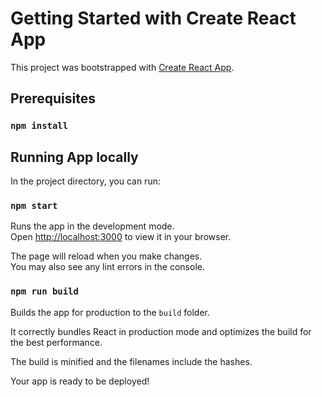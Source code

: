# Getting Started with Create React App

This project was bootstrapped with [Create React App](https://github.com/facebook/create-react-app).

## Prerequisites

### `npm install`

## Running App locally

In the project directory, you can run:

### `npm start`

Runs the app in the development mode.\
Open [http://localhost:3000](http://localhost:3000) to view it in your browser.

The page will reload when you make changes.\
You may also see any lint errors in the console.

### `npm run build`

Builds the app for production to the `build` folder.

It correctly bundles React in production mode and optimizes the build for the best performance.

The build is minified and the filenames include the hashes.

Your app is ready to be deployed!


[//]: # (AUTO Generated doc)

[//]: # (## Available Scripts)

[//]: # ()

[//]: # (In the project directory, you can run:)

[//]: # ()

[//]: # (### `npm start`)

[//]: # ()

[//]: # (Runs the app in the development mode.)

[//]: # (Open [http://localhost:3000]&#40;http://localhost:3000&#41; to view it in your browser.)

[//]: # ()

[//]: # (The page will reload when you make changes.)

[//]: # (You may also see any lint errors in the console.)

[//]: # ()

[//]: # (### `npm test`)

[//]: # ()

[//]: # (Launches the test runner in the interactive watch mode.)

[//]: # (See the section about [running tests]&#40;https://facebook.github.io/create-react-app/docs/running-tests&#41; for more information.)

[//]: # ()

[//]: # ()

[//]: # (See the section about [deployment]&#40;https://facebook.github.io/create-react-app/docs/deployment&#41; for more information.)

[//]: # ()

[//]: # (### `npm run eject`)

[//]: # ()

[//]: # (**Note: this is a one-way operation. Once you `eject`, you can't go back!**)

[//]: # ()

[//]: # (If you aren't satisfied with the build tool and configuration choices, you can `eject` at any time. This command will remove the single build dependency from your project.)

[//]: # ()

[//]: # (Instead, it will copy all the configuration files and the transitive dependencies &#40;webpack, Babel, ESLint, etc&#41; right into your project so you have full control over them. All of the commands except `eject` will still work, but they will point to the copied scripts so you can tweak them. At this point you're on your own.)

[//]: # ()

[//]: # (You don't have to ever use `eject`. The curated feature set is suitable for small and middle deployments, and you shouldn't feel obligated to use this feature. However we understand that this tool wouldn't be useful if you couldn't customize it when you are ready for it.)

[//]: # ()

[//]: # (## Learn More)

[//]: # ()

[//]: # (You can learn more in the [Create React App documentation]&#40;https://facebook.github.io/create-react-app/docs/getting-started&#41;.)

[//]: # ()

[//]: # (To learn React, check out the [React documentation]&#40;https://reactjs.org/&#41;.)

[//]: # ()

[//]: # (### Code Splitting)

[//]: # ()

[//]: # (This section has moved here: [https://facebook.github.io/create-react-app/docs/code-splitting]&#40;https://facebook.github.io/create-react-app/docs/code-splitting&#41;)

[//]: # ()

[//]: # (### Analyzing the Bundle Size)

[//]: # ()

[//]: # (This section has moved here: [https://facebook.github.io/create-react-app/docs/analyzing-the-bundle-size]&#40;https://facebook.github.io/create-react-app/docs/analyzing-the-bundle-size&#41;)

[//]: # ()

[//]: # (### Making a Progressive Web App)

[//]: # ()

[//]: # (This section has moved here: [https://facebook.github.io/create-react-app/docs/making-a-progressive-web-app]&#40;https://facebook.github.io/create-react-app/docs/making-a-progressive-web-app&#41;)

[//]: # ()

[//]: # (### Advanced Configuration)

[//]: # ()

[//]: # (This section has moved here: [https://facebook.github.io/create-react-app/docs/advanced-configuration]&#40;https://facebook.github.io/create-react-app/docs/advanced-configuration&#41;)

[//]: # ()

[//]: # (### Deployment)

[//]: # ()

[//]: # (This section has moved here: [https://facebook.github.io/create-react-app/docs/deployment]&#40;https://facebook.github.io/create-react-app/docs/deployment&#41;)

[//]: # ()

[//]: # (### `npm run build` fails to minify)

[//]: # ()

[//]: # (This section has moved here: [https://facebook.github.io/create-react-app/docs/troubleshooting#npm-run-build-fails-to-minify]&#40;https://facebook.github.io/create-react-app/docs/troubleshooting#npm-run-build-fails-to-minify&#41;)
